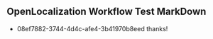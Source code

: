 ## OpenLocalization Workflow Test MarkDown
* 08ef7882-3744-4d4c-afe4-3b41970b8eed thanks!

<!--HONumber=Jul16_HO3-->


